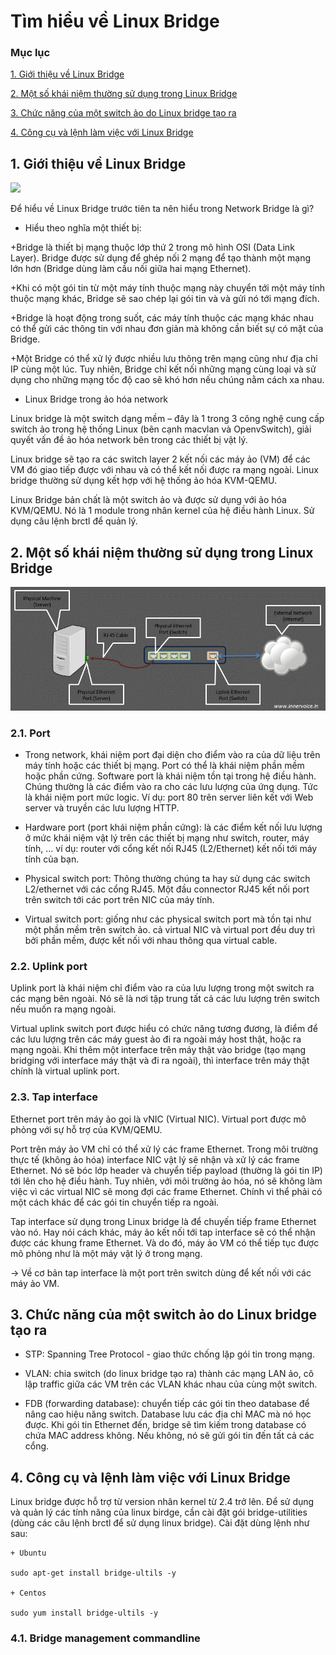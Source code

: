 # Tìm hiểu về Linux Bridge

### Mục lục

[1. Giới thiệu về Linux Bridge](#gioithieu)

[2. Một số khái niệm thường sử dụng trong Linux Bridge](#tongquan)

[3. Chức năng của một switch ảo do Linux bridge tạo ra](#cautruc)

[4. Công cụ và lệnh làm việc với Linux Bridge](#tinhnang)

<a name="gioithieu"></a>
## 1. Giới thiệu về Linux Bridge

![](../images/linuxbridge/Screenshot_258.png)

Để hiểu về Linux Bridge trước tiên ta nên hiểu trong Network Bridge là gì?

- Hiểu theo nghĩa một thiết bị: 

+Bridge là thiết bị mạng thuộc lớp thứ 2 trong mô hình OSI (Data Link Layer). Bridge được sử dụng để ghép nối 2 mạng để tạo thành một mạng lớn hơn (Bridge dùng làm cầu nối giữa hai mạng Ethernet).

+Khi có một gói tin từ một máy tính thuộc mạng này chuyển tới một máy tính thuộc mạng khác, Bridge sẽ sao chép lại gói tin và và gửi nó tới mạng đích.

+Bridge là hoạt động trong suốt, các máy tính thuộc các mạng khác nhau có thể gửi các thông tin với nhau đơn giản mà không cần biết sự có mặt của Bridge.

+Một Bridge có thể xử lý được nhiều lưu thông trên mạng cũng như địa chỉ IP cùng một lúc. Tuy nhiên, Bridge chỉ kết nối những mạng cùng loại và sử dụng cho những mạng tốc độ cao sẽ khó hơn nếu chúng nằm cách xa nhau.

- Linux Bridge trong ảo hóa network

Linux bridge là một switch dạng mềm – đây là 1 trong 3 công nghệ cung cấp switch ảo trong hệ thống Linux (bên cạnh macvlan và OpenvSwitch), giải quyết vấn đề ảo hóa network bên trong các thiết bị vật lý.

Linux bridge sẽ tạo ra các switch layer 2 kết nối các máy ảo (VM) để các VM đó giao tiếp được với nhau và có thể kết nối được ra mạng ngoài. Linux bridge thường sử dụng kết hợp với hệ thống ảo hóa KVM-QEMU.

Linux Bridge bản chất là một switch ảo và được sử dụng với ảo hóa KVM/QEMU. Nó là 1 module trong nhân kernel của hệ điều hành Linux. Sử dụng câu lệnh brctl để quản lý.

## 2. Một số khái niệm thường sử dụng trong Linux Bridge

![](../images/linuxbridge/11.png)

### 2.1. Port

+ Trong network, khái niệm port đại diện cho điểm vào ra của dữ liệu trên máy tính hoặc các thiết bị mạng. Port có thể là khái niệm phần mềm hoặc phần cứng. Software port là khái niệm tồn tại trong hệ điều hành. Chúng thường là các điểm vào ra cho các lưu lượng của ứng dụng. Tức là khái niệm port mức logic. Ví dụ: port 80 trên server liên kết với Web server và truyền các lưu lượng HTTP.

+ Hardware port (port khái niệm phần cứng): là các điểm kết nối lưu lượng ở mức khái niệm vật lý trên các thiết bị mạng như switch, router, máy tính, … ví dụ: router với cổng kết nối RJ45 (L2/Ethernet) kết nối tới máy tính của bạn.

+ Physical switch port: Thông thường chúng ta hay sử dụng các switch L2/ethernet với các cổng RJ45. Một đầu connector RJ45 kết nối port trên switch tới các port trên NIC của máy tính.

+ Virtual switch port: giống như các physical switch port mà tồn tại như một phần mềm trên switch ảo. cả virtual NIC và virtual port đều duy trì bởi phần mềm, được kết nối với nhau thông qua virtual cable.

### 2.2. Uplink port

Uplink port là khái niệm chỉ điểm vào ra của lưu lượng trong một switch ra các mạng bên ngoài. Nó sẽ là nơi tập trung tất cả các lưu lượng trên switch nếu muốn ra mạng ngoài.

Virtual uplink switch port được hiểu có chức năng tương đương, là điểm để các lưu lượng trên các máy guest ảo đi ra ngoài máy host thật, hoặc ra mạng ngoài. Khi thêm một interface trên máy thật vào bridge (tạo mạng bridging với interface máy thật và đi ra ngoài), thì interface trên máy thật chính là virtual uplink port.

### 2.3. Tap interface

Ethernet port trên máy ảo gọi là vNIC (Virtual NIC). Virtual port được mô phỏng với sự hỗ trợ của KVM/QEMU.

Port trên máy ảo VM chỉ có thể xử lý các frame Ethernet. Trong môi trường thực tế (không ảo hóa) interface NIC vật lý sẽ nhận và xử lý các frame Ethernet. Nó sẽ bóc lớp header và chuyển tiếp payload (thường là gói tin IP) tới lên cho hệ điều hành. Tuy nhiên, với môi trường ảo hóa, nó sẽ không làm việc vì các virtual NIC sẽ mong đợi các frame Ethernet. Chính vì thể phải có một cách khác để các gói tin chuyển tiếp ra ngoài.

Tap interface sử dụng trong Linux bridge là để chuyến tiếp frame Ethernet vào nó. Hay nói cách khác, máy ảo kết nối tới tap interface sẽ có thể nhận được các khung frame Ethernet. Và do đó, máy ảo VM có thể tiếp tục được mô phỏng như là một máy vật lý ở trong mạng.

-> Về cơ bản tap interface là một port trên switch dùng để kết nối với các máy ảo VM.

## 3. Chức năng của một switch ảo do Linux bridge tạo ra

+ STP: Spanning Tree Protocol - giao thức chống lặp gói tin trong mạng.

+ VLAN: chia switch (do linux bridge tạo ra) thành các mạng LAN ảo, cô lập traffic giữa các VM trên các VLAN khác nhau của cùng một switch.

+ FDB (forwarding database): chuyển tiếp các gói tin theo database để nâng cao hiệu năng switch. Database lưu các địa chỉ MAC mà nó học được. Khi gói tin Ethernet đến, bridge sẽ tìm kiếm trong database có chứa MAC address không. Nếu không, nó sẽ gửi gói tin đến tất cả các cổng.

## 4. Công cụ và lệnh làm việc với Linux Bridge

Linux bridge được hỗ trợ từ version nhân kernel từ 2.4 trở lên. Để sử dụng và quản lý các tính năng của linux birdge, cần cài đặt gói bridge-utilities (dùng các câu lệnh brctl để sử dụng linux bridge). Cài đặt dùng lệnh như sau:

```
+ Ubuntu

sudo apt-get install bridge-ultils -y

+ Centos

sudo yum install bridge-ultils -y

```

### 4.1. Bridge management commandline










